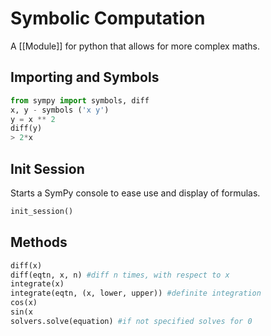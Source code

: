 # Symbolic Computation
A [[Module]] for python that allows for more complex maths.
## Importing and Symbols
```python
from sympy import symbols, diff
x, y - symbols ('x y')
y = x ** 2
diff(y)
> 2*x
```
## Init Session
Starts a SymPy console to ease use and display of formulas.
```python
init_session()
```
## Methods
```python
diff(x)
diff(eqtn, x, n) #diff n times, with respect to x
integrate(x)
integrate(eqtn, (x, lower, upper)) #definite integration 
cos(x)
sin(x
solvers.solve(equation) #if not specified solves for 0
```